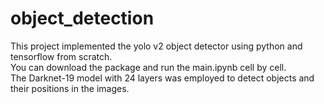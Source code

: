 # object_detection<br>
This project implemented the yolo v2 object detector using python and tensorflow from scratch.<br>
You can download the package and run the main.ipynb cell by cell. <br>The Darknet-19 model with 24 layers was employed to detect objects and<br>their positions in the images.
